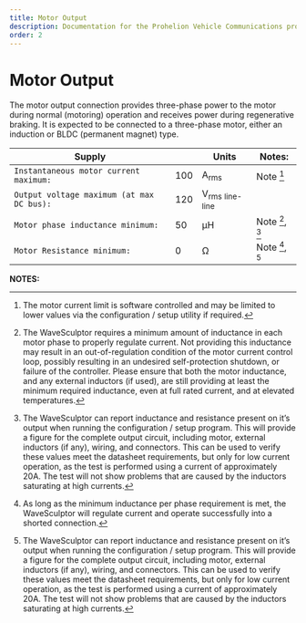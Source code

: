 ```yaml
---
title: Motor Output
description: Documentation for the Prohelion Vehicle Communications protocol
order: 2
---
```


# Motor Output

The motor output connection provides three-phase power to the motor during normal (motoring) operation and receives power during regenerative braking.  It is expected to be connected to a three-phase motor, either an induction or BLDC (permanent magnet) type.

| Supply                                    |     | Units                                | Notes:           |
|-------------------------------------------|-----|--------------------------------------|------------------|
| `Instantaneous motor current maximum:`    | 100 | A<sub>rms</sub>                      | Note [^5]        |
| `Output voltage maximum (at max DC bus):` | 120 | V<sub>rms</sub> <sub>line-line</sub> |                  |
| `Motor phase inductance minimum:`         | 50  | µH                                   | Note [^6], [^8]  |
| `Motor Resistance minimum:`               | 0   | Ω                                    | Note [^7], [^8]  |

__NOTES:__

[^5]:
    The motor current limit is software controlled and may be limited to lower values via the configuration / setup utility if required.

[^6]:
    The WaveSculptor requires a minimum amount of inductance in each motor phase to properly regulate current.  Not providing this inductance may result in an out-of-regulation condition of the motor current control loop, possibly resulting in an undesired self-protection shutdown, or failure of the controller.  Please ensure that both the motor inductance, and any external inductors (if used), are still providing at least the minimum required inductance, even at full rated current, and at elevated temperatures.

[^7]:
    As long as the minimum inductance per phase requirement is met, the WaveSculptor will regulate current and operate successfully into a shorted connection.

[^8]:
    The WaveSculptor can report inductance and resistance present on it’s output when running the configuration / setup program.  This will provide a figure for the complete output circuit, including motor, external inductors (if any), wiring, and connectors.  This can be used to verify these values meet the datasheet requirements, but only for low current operation, as the test is performed using a current of approximately 20A.  The test will not show problems that are caused by the inductors saturating at high currents.